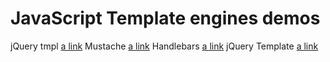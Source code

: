 # JavaScript Template engines demos

jQuery tmpl [a link](http://plugins.jquery.com/jquery-tmpl/)
Mustache [a link](https://github.com/janl/mustache.js)
Handlebars [a link](http://handlebarsjs.com/)
jQuery Template [a link](https://github.com/codepb/jquery-template)